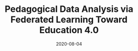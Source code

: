 ---
title: "Pedagogical Data Analysis via Federated Learning Toward Education 4.0"
authors:
- Song Guo
- Deze Zeng
- Shifu Dong

date: "2020-08-04"
doi: "10.11648/j.ajeit.20200402.13"

# Publication type.
# 1 = Conference paper; 2 = Journal article;
# 3 = Preprint Paper; 4 = Report; 5 = Book; 6 = Book section;
# 7 = Thesis; 8 = Patent
publication_types: ["2"]

# Publication name and optional abbreviated publication name.
publication: "*American Journal of Education and Information Technology*"
publication_short: ""

url_pdf: http://article.ajoeit.com/pdf/10.11648.j.ajeit.20200402.13.pdf
# url_code: ''
# url_dataset: ''
# url_poster: ''
# url_project: ''
# url_slides: ''
# url_video: ''

---